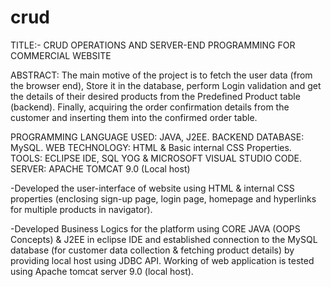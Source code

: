 # crud
  TITLE:- CRUD OPERATIONS AND SERVER-END PROGRAMMING FOR COMMERCIAL WEBSITE

ABSTRACT:  The main motive of the project is to fetch the user data (from the browser end), Store it in the database, perform Login validation and get the details of 
their desired products from the Predefined Product table (backend). Finally, acquiring the order confirmation details from the customer and inserting them into the 
confirmed order table.


PROGRAMMING LANGUAGE USED: JAVA, J2EE.
BACKEND DATABASE: MySQL.
WEB TECHNOLOGY: HTML & Basic internal CSS Properties.
TOOLS: ECLIPSE IDE, SQL YOG & MICROSOFT VISUAL STUDIO CODE.
SERVER: APACHE TOMCAT 9.0 (Local host)


-Developed the user-interface of website using HTML & internal CSS properties (enclosing sign-up page, 
login page, homepage and hyperlinks for multiple products in navigator). 

-Developed Business Logics for the platform using CORE JAVA (OOPS Concepts) & J2EE in eclipse 
IDE and established connection to the MySQL database (for customer data collection & fetching product 
details) by providing local host using JDBC API. Working of web application is tested using Apache 
tomcat server 9.0 (local host).
